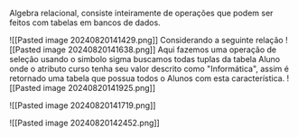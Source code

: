 Algebra relacional, consiste inteiramente de operações que podem ser feitos com tabelas em bancos de dados.

![[Pasted image 20240820141429.png]]
Considerando a seguinte  relação 
![[Pasted image 20240820141638.png]]
Aqui fazemos uma operação de seleção  usando o simbolo sigma buscamos todas tuplas da tabela Aluno onde o atributo curso tenha seu valor descrito como "Informática", assim é retornado uma tabela que possua todos o Alunos com esta característica.
![[Pasted image 20240820141925.png]]

![[Pasted image 20240820141719.png]]


![[Pasted image 20240820142452.png]]
